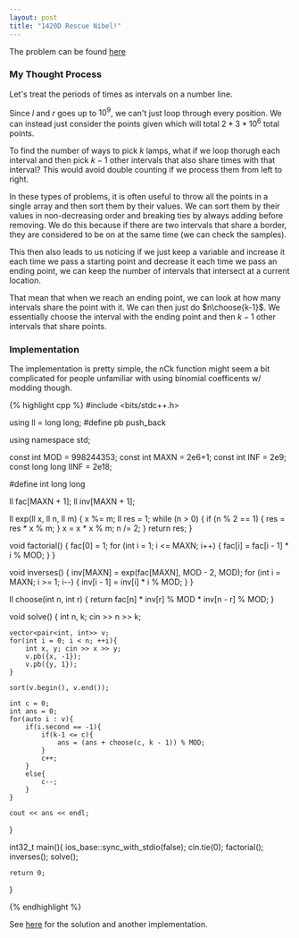 ```yaml
---
layout: post
title: "1420D Rescue Nibel!"
---
```

The problem can be found [here](https://codeforces.com/contest/1420/problem/D)

### My Thought Process 
Let's treat the periods of times as intervals on a number line.

Since $l$ and $r$ goes up to $10^9$, we can't just loop through every position. We can instead just consider the points given which will total $2 * 3 * 10^6$ total points.

To find the number of ways to pick $k$ lamps, what if we loop thorugh each interval and then pick $k-1$ other intervals that also share times with that interval? This would avoid double counting if we process them from left to right.

In these types of problems, it is often useful to throw all the points in a single array and then sort them by their values. We can sort them by their values in non-decreasing order and breaking ties by always adding before removing. We do this because if there are two intervals that share a border, they are considered to be on at the same time (we can check the samples).

This then also leads to us noticing if we just keep a variable and increase it each time we pass a starting point and decrease it each time we pass an ending point, we can keep the number of intervals that intersect at a current location.

That mean that when we reach an ending point, we can look at how many intervals share the point with it. We can then just do $n\choose{k-1}$. We essentially choose the interval with the ending point and then $k-1$ other intervals that share points.

### Implementation 
The implementation is pretty simple, the nCk function might seem a bit complicated for people unfamiliar with using binomial coefficents w/ modding though.  

{% highlight cpp %}
#include <bits/stdc++.h>

using ll = long long;
#define pb push_back

using namespace std;

const int MOD = 998244353;
const int MAXN = 2e6+1;
const int INF = 2e9;    
const long long IINF = 2e18;

#define int long long

ll fac[MAXN + 1];
ll inv[MAXN + 1];

ll exp(ll x, ll n, ll m) {
	x %= m;
	ll res = 1;
	while (n > 0) {
		if (n % 2 == 1) { res = res * x % m; }
		x = x * x % m;
		n /= 2;
	}
	return res;
}

void factorial() {
	fac[0] = 1;
	for (int i = 1; i <= MAXN; i++) { fac[i] = fac[i - 1] * i % MOD; }
}

void inverses() {
	inv[MAXN] = exp(fac[MAXN], MOD - 2, MOD);
	for (int i = MAXN; i >= 1; i--) { inv[i - 1] = inv[i] * i % MOD; }
}

ll choose(int n, int r) { return fac[n] * inv[r] % MOD * inv[n - r] % MOD; }

void solve() { 
    int n, k; cin >> n >> k;

    vector<pair<int, int>> v;
    for(int i = 0; i < n; ++i){
        int x, y; cin >> x >> y;
        v.pb({x, -1});
        v.pb({y, 1});
    }

    sort(v.begin(), v.end());

    int c = 0;
    int ans = 0;
    for(auto i : v){
        if(i.second == -1){
            if(k-1 <= c){
                ans = (ans + choose(c, k - 1)) % MOD;
            }
            c++;
        }
        else{
            c--;
        }
    }

    cout << ans << endl;
}

int32_t main(){
    ios_base::sync_with_stdio(false);
    cin.tie(0);
    factorial();
    inverses();
    solve();

    return 0;
}

{% endhighlight %}


See [here](https://codeforces.com/blog/entry/82978) for the solution and another implementation. 

